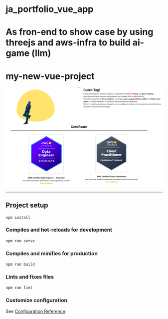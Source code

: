 # ja_portfolio_vue_app
As fron-end to show case by using threejs and aws-infra to build ai-game (llm)
=======
# my-new-vue-project

![Demo ](moutain.png)


------

## Project setup
```
npm install
```

### Compiles and hot-reloads for development
```
npm run serve
```

### Compiles and minifies for production
```
npm run build
```

### Lints and fixes files
```
npm run lint
```

### Customize configuration
See [Configuration Reference](https://cli.vuejs.org/config/).
